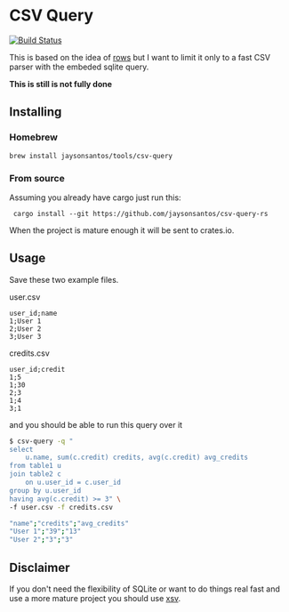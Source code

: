 # CSV Query
[![Build Status](https://travis-ci.org/jaysonsantos/csv-query-rs.svg?branch=master)](https://travis-ci.org/jaysonsantos/csv-query-rs)

This is based on the idea of [rows](https://github.com/turicas/rows) but I want to limit it only to a fast CSV parser with the embeded sqlite query.

**This is still is not fully done**

## Installing
### Homebrew
```
brew install jaysonsantos/tools/csv-query
```
### From source
Assuming you already have cargo just run this:
```
 cargo install --git https://github.com/jaysonsantos/csv-query-rs
```
When the project is mature enough it will be sent to crates.io.

## Usage
Save these two example files.

user.csv
```csv
user_id;name
1;User 1
2;User 2
3;User 3
```

credits.csv
```csv
user_id;credit
1;5
1;30
2;3
1;4
3;1
```
and you should be able to run this query over it
```bash
$ csv-query -q "
select
    u.name, sum(c.credit) credits, avg(c.credit) avg_credits
from table1 u
join table2 c
    on u.user_id = c.user_id
group by u.user_id
having avg(c.credit) >= 3" \
-f user.csv -f credits.csv

"name";"credits";"avg_credits"
"User 1";"39";"13"
"User 2";"3";"3"
```

## Disclaimer
If you don't need the flexibility of SQLite or want to do things real fast and use a more mature project you should use [xsv](https://github.com/BurntSushi/xsv/).
